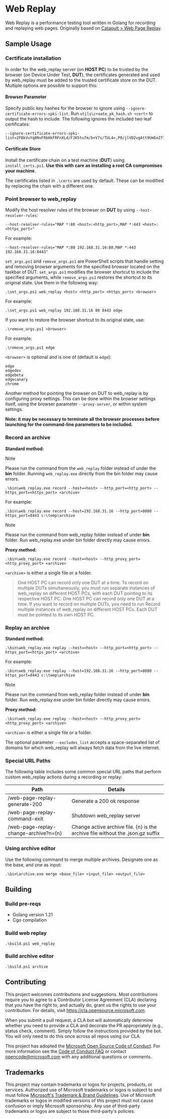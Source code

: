 # Web Replay
Web Replay is a performance testing tool written in Golang for
recording and replaying web pages. Originally based on [Catapult > Web Page Replay](https://chromium.googlesource.com/catapult).

## Sample Usage

### Certificate installation

In order for the web_replay server (on **HOST PC**) to be trusted by the browser (on Device Under Test, **DUT**), the certificates generated
and used by web_replay must be added to the trusted certificate store on the DUT. Multiple options are possible to support this:

#### Browser Parameter

Specify public key hashes for the browser to ignore using `--ignore-certificate-errors-spki-list`.
Run `utils\create_pk_hash.sh <cert>` to output the hash to include. The following ignores the included
two leaf certificates:

```
--ignore-certificate-errors-spki-list=2FBkVuYq8NvFRbHkFRFnXLd/FJK5tu7m/b+V7s/TUL4=,P0/jlVD2vgAtt9UmEeZf7IrHAva3Fs8N+4V9glmvwkc=
```

#### Certificate Store

Install the certificate chain on a test machine (**DUT**) using `install_certs.ps1`. **Use this with care as installing a root CA compromises your machine**.

The certificates listed in `.\certs` are used by default. These can be modified by replacing the
chain with a different one.

### Point browser to web_replay

Modify the host resolver rules of the browser on **DUT** by using `--host-resolver-rules`:
```
--host-resolver-rules="MAP *:80 <host>:<http_port>,MAP *:443 <host>:<https_port>"
```

For example:
```
--host-resolver-rules="MAP *:80 192.168.31.16:80,MAP *:443 192.168.31.16:8443"
```

`set_args.ps1` and `remove_args.ps1` are PowerShell scripts that handle setting and removing browser arguments for the specified browser located on the taskbar of DUT. 
`set_args.ps1` modifies the browser shortcut to include the specified arguments, while `remove_args.ps1` restores the shortcut to its original state. Use them in the following way:
```
.\set_args.ps1 web_replay <host> <http_port> <https_port> <browser>
```
For example:
```
.\set_args.ps1 web_replay 192.168.31.16 80 8443 edge
```

If you want to restore the browser shortcut to its original state, use:
```
.\remove_args.ps1 <browser>
```
For example:
```
.\remove_args.ps1 edge
```

`<browser>` is optional and is one of (default is `edge`):

```
edge
edgedev
edgebeta
edgecanary
chrome
```

Another method for pointing the browser on DUT to web_replay is by configuring proxy settings. This can
be done within the browser settings itself, using the browser parameter `--proxy-server`, or within
system settings.

**Note: it may be necessary to terminate all the browser processes before launching for the
command-line parameters to be included.**

### Record an archive

**Standard method:**

> [!NOTE]
> Please run the command from the `web_replay` folder instead of under the **bin** folder. Running `web_replay.exe` directly from the bin folder may cause errors.

```
.\bin\web_replay.exe record --host=<host> --http_port=<http_port> --https_port=<https_port> <archive>
```

For example:
```
.\bin\web_replay.exe record --host=192.168.31.16 --http_port=8080 --https_port=8443 c:\temp\archive
```
> [!NOTE]
> Please run the command from web_replay folder instead of under **bin** folder. Run web_replay.exe under bin folder directly may cause errors.

**Proxy method:**

```
.\bin\web_replay.exe record --host=<host> --http_proxy_port=<http_proxy_port> <archive>
```


`<archive>` is either a single file or a folder.
> One HOST PC can record only one DUT at a time. To record on multiple DUTs simultaneously, you must run separate instances of web_replay on different HOST PCs, with each DUT pointing to its respective HOST PC.
> One HOST PC can record only one DUT at a time. If you want to record on multiple DUTs, you need to run
> Record multiple instances of web_replay on different HOST PCs. Each DUT must be pointed to its own HOST PC.


### Replay an archive

**Standard method:**

```
.\bin\web_replay.exe replay --host=<host> --http_port=<http_port> --https_port=<https_port> <archive>
```
For example:
```
.\bin\web_replay.exe replay --host=192.168.31.16 --http_port=8080 --https_port=8443 c:\temp\archive
```
> [!NOTE]
> Please run the command from web_replay folder instead of under **bin** folder. Run web_replay.exe under bin folder directly may cause errors.


**Proxy method:**

```
.\bin\web_replay.exe replay --host=<host> --http_proxy_port=<http_proxy_port> <archive>
```

`<archive>` is either a single file or a folder.

The optional parameter `--excludes_list` accepts a space-separated list of domains for
which web_replay will always fetch data from the live internet.

### Special URL Paths

The following table includes some common special URL paths that perform custom web_replay actions
during a recording or replay:

| Path                                  | Details                                                                         |
| ------------------------------------- | ------------------------------------------------------------------------------- |
| /web-page-replay-generate-200         | Generate a 200 ok response                                                      |
| /web-page-replay-command-exit         | Shutdown web_replay server                                                      |
| /web-page-replay-change-archive?n={n} | Change active archive file. {n} is the archive file without the .json.gz suffix |

### Using archive editor

Use the following command to merge multiple archives. Designate
one as the base, and one as input:

```
.\bin\archive.exe merge <base_file> <input_file> <output_file>
```

## Building

### Build pre-reqs

- Golang version 1.21
- Cgo compilation

### Build web replay

```
.\build.ps1 web_replay
```

### Build archive editor

```
.\build.ps1 archive
```

## Contributing

This project welcomes contributions and suggestions.  Most contributions require you to agree to a
Contributor License Agreement (CLA) declaring that you have the right to, and actually do, grant us
the rights to use your contribution. For details, visit https://cla.opensource.microsoft.com.

When you submit a pull request, a CLA bot will automatically determine whether you need to provide
a CLA and decorate the PR appropriately (e.g., status check, comment). Simply follow the instructions
provided by the bot. You will only need to do this once across all repos using our CLA.

This project has adopted the [Microsoft Open Source Code of Conduct](https://opensource.microsoft.com/codeofconduct/).
For more information see the [Code of Conduct FAQ](https://opensource.microsoft.com/codeofconduct/faq/) or
contact [opencode@microsoft.com](mailto:opencode@microsoft.com) with any additional questions or comments.

## Trademarks

This project may contain trademarks or logos for projects, products, or services. Authorized use of Microsoft
trademarks or logos is subject to and must follow [Microsoft's Trademark & Brand Guidelines](https://www.microsoft.com/en-us/legal/intellectualproperty/trademarks/usage/general).
Use of Microsoft trademarks or logos in modified versions of this project must not cause confusion or imply Microsoft sponsorship.
Any use of third-party trademarks or logos are subject to those third-party's policies.

